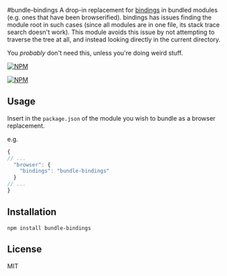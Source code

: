 #bundle-bindings
A drop-in replacement for [bindings](https://github.com/TooTallNate/node-bindings) in bundled modules (e.g. ones that have been browserified). bindings has issues finding the module root in such cases (since all modules are in one file, its stack trace search doesn't work). This module avoids this issue by not attempting to traverse the tree at all, and instead looking directly in the current directory.

You *probably* don't need this, unless you're doing weird stuff.

[![NPM](https://img.shields.io/npm/v/bundle-bindings.svg?style=flat)](https://www.npmjs.org/package/bundle-bindings)

[![NPM](https://nodei.co/npm/bundle-bindings.png)](https://www.npmjs.org/package/bundle-bindings)

## Usage
Insert in the `package.json` of the module you wish to bundle as a browser replacement.

e.g.
```js
{
// ...
  "browser": {
    "bindings": "bundle-bindings"
  }
// ...
}
```

## Installation
`npm install bundle-bindings`

## License
MIT

